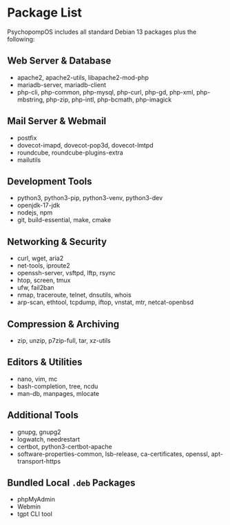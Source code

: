 # Package List

PsychopompOS includes all standard Debian 13 packages plus the following:

## Web Server & Database
- apache2, apache2-utils, libapache2-mod-php
- mariadb-server, mariadb-client
- php-cli, php-common, php-mysql, php-curl, php-gd, php-xml, php-mbstring, php-zip, php-intl, php-bcmath, php-imagick

## Mail Server & Webmail
- postfix
- dovecot-imapd, dovecot-pop3d, dovecot-lmtpd
- roundcube, roundcube-plugins-extra
- mailutils

## Development Tools
- python3, python3-pip, python3-venv, python3-dev
- openjdk-17-jdk
- nodejs, npm
- git, build-essential, make, cmake

## Networking & Security
- curl, wget, aria2
- net-tools, iproute2
- openssh-server, vsftpd, lftp, rsync
- htop, screen, tmux
- ufw, fail2ban
- nmap, traceroute, telnet, dnsutils, whois
- arp-scan, ethtool, tcpdump, iftop, vnstat, mtr, netcat-openbsd

## Compression & Archiving
- zip, unzip, p7zip-full, tar, xz-utils

## Editors & Utilities
- nano, vim, mc
- bash-completion, tree, ncdu
- man-db, manpages, mlocate

## Additional Tools
- gnupg, gnupg2
- logwatch, needrestart
- certbot, python3-certbot-apache
- software-properties-common, lsb-release, ca-certificates, openssl, apt-transport-https

## Bundled Local `.deb` Packages
- phpMyAdmin
- Webmin
- tgpt CLI tool
